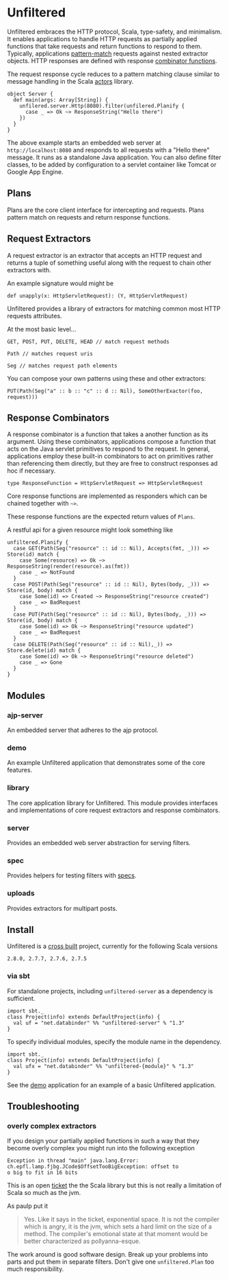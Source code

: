 # Unfiltered

Unfiltered embraces the HTTP protocol, Scala, type-safety, and minimalism. It enables applications to handle HTTP requests as partially applied functions that take requests and return functions to respond to them. Typically, applications [pattern-match](http://en.wikipedia.org/wiki/Pattern_matching) requests against nested extractor objects. HTTP responses are defined with response [combinator functions](http://en.wikipedia.org/wiki/Combinatory_logic).

The request response cycle reduces to a pattern matching clause similar to message handling in the Scala [actors](http://www.scala-lang.org/node/242) library.

    object Server {
      def main(args: Array[String]) {
        unfilered.server.Http(8080).filter(unfilered.Planify {
          case _ => Ok ~> ResponseString("Hello there")
        })
      }
    }

The above example starts an embedded web server at `http://localhost:8080` and responds to all requests with a "Hello there" message. It runs as a standalone Java application. You can also define filter classes, to be added by configuration to a servlet container like Tomcat or Google App Engine.

## Plans

Plans are the core client interface for intercepting and requests. Plans pattern match on requests and return response functions.

## Request Extractors

A request extractor is an extractor that accepts an HTTP request and returns a tuple of something useful along with the request to chain other extractors with.

An example signature would might be

    def unapply(x: HttpServletRequest): (Y, HttpServletRequest)
    
Unfiltered provides a library of extractors for matching common most HTTP requests attributes.

At the most basic level...

    GET, POST, PUT, DELETE, HEAD // match request methods
    
    Path // matches request uris
    
    Seg // matches request path elements
    
You can compose your own patterns using these and other extractors:

    PUT(Path(Seg("a" :: b :: "c" :: d :: Nil), SomeOtherExactor(foo, request)))


## Response Combinators

A response combinator is a function that takes a another function as its argument. Using these combinators, applications compose a function that acts on the Java servlet primitives to respond to the request. In general, applications employ these built-in combinators to act on primitives rather than referencing them directly, but they are free to construct responses ad hoc if necessary.

    type ResponseFunction = HttpServletRequest => HttpServletRequest
    
Core response functions are implemented as responders which can be chained together with `~>`.

These response functions are the expected return values of `Plans`.

A restful api for a given resource might look something like

    unfiltered.Planify {
      case GET(Path(Seg("resource" :: id :: Nil), Accepts(fmt, _))) => Store(id) match {
        case Some(resource) => Ok ~> ResponseString(render(resource).as(fmt))
        case _ => NotFound
      }
      case POST(Path(Seg("resource" :: id :: Nil), Bytes(body, _))) => Store(id, body) match {
        case Some(id) => Created ~> ResponseString("resource created")
        case _ => BadRequest
      }
      case PUT(Path(Seg("resource" :: id :: Nil), Bytes(body, _))) => Store(id, body) match {
        case Some(id) => Ok ~> ResponseString("resource updated")
        case _ => BadRequest
      }
      case DELETE(Path(Seg("resource" :: id :: Nil),_)) => Store.delete(id) match {
        case Some(id) => Ok ~> ResponseString("resource deleted")
        case _ => Gone
      }
    }


## Modules

### ajp-server

An embedded server that adheres to the ajp protocol.

### demo

An example Unfiltered application that demonstrates some of the core features.

### library

The core application library for Unfiltered. This module provides interfaces and implementations of core request extractors and response combinators.

### server

Provides an embedded web server abstraction for serving filters.

### spec

Provides helpers for testing filters with [specs](http://code.google.com/p/specs/).

### uploads

Provides extractors for multipart posts.

## Install

Unfiltered is a [cross built](http://code.google.com/p/simple-build-tool/wiki/CrossBuild) project, currently for the following Scala versions

    2.8.0, 2.7.7, 2.7.6, 2.7.5
    
### via sbt

For standalone projects, including `unfiltered-server` as a dependency is sufficient.

    import sbt._
    class Project(info) extends DefaultProject(info) {
      val uf = "net.databinder" %% "unfiltered-server" % "1.3"
    }
    
To specify individual modules, specify the module name in the dependency.

    import sbt._
    class Project(info) extends DefaultProject(info) {
      val ufx = "net.databinder" %% "unfiltered-{module}" % "1.3"
    }
    
See the [demo](http://github.com/n8han/Unfiltered/tree/master/demo/) application for an example of a basic Unfiltered application.

## Troubleshooting

### overly complex extractors 
    
If you design your partially applied functions in such a way that they become overly complex you might run into the following exception
    
    Exception in thread "main" java.lang.Error: ch.epfl.lamp.fjbg.JCode$OffsetTooBigException: offset to
    o big to fit in 16 bits
      
This is an open [ticket](https://lampsvn.epfl.ch/trac/scala/ticket/1133) the the Scala library but this is not really a limitation of Scala so much as the jvm. 
  
As paulp put it
> Yes.  Like it says in the ticket, exponential space.  It is not the
> compiler which is angry, it is the jvm, which sets a hard limit on the
> size of a method.  The compiler's emotional state at that moment would
> be better characterized as pollyanna-esque.

The work around is good software design. Break up your problems into parts and put them in separate filters. Don't give one `unfiltered.Plan` too much responsibility.